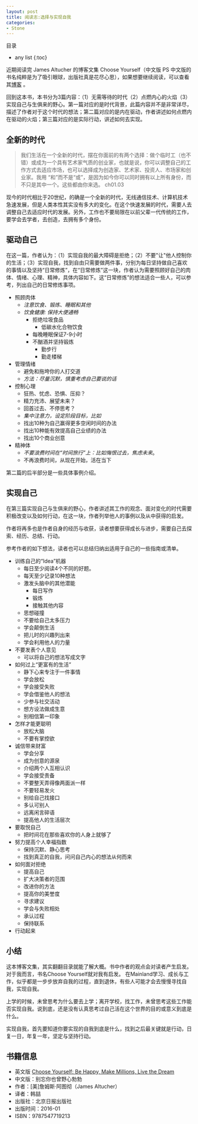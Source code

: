 ```yaml
---
layout: post
title: 阅读志:选择与实现自我
categories:
- Stone
---
```

目录  
* any list
{:toc}

近期阅读完 James Altucher 的博客文集 Choose Yourself（中文版 PS 中文版的书名纯粹是为了吸引眼球，出版社真是花尽心思），如果想要继续阅读，可以查看其[博客](https://jamesaltucher.com/archive/) 。

回到这本书，本书分为3篇内容：（1）无需等待的时代（2）点燃内心的火焰（3）实现自己与生俱来的野心。第一篇对应的是时代背景，此篇内容并不是非常详尽，描述了作者对于这个时代的想法；第二篇对应的是内在驱动，作者讲述如何点燃内在驱动的火焰；第三篇对应的是实际行动，讲述如何去实现。


## 全新的时代

> 我们生活在一个全新的时代，摆在你面前的有两个选择：做个临时工（也不错）或成为一个具有艺术家气质的创业家，也就是说，你可以调整自己的工作方式去适应市场，也可以选择成为创造家、艺术家、投资人、市场家和创业家。我用 “和”而不是“或”，是因为如今你可以同时拥有以上所有身份，而不只是其中一个。这些都由你来选。 ch01.03

现今的时代相比于20世纪，的确是一个全新的时代，无线通信技术、计算机技术急速发展，但是人类本性其实没有多大的变化。在这个快速发展的时代，需要人去调整自己去适应时代的发展。另外，工作也不要局限在以前父辈一代传统的工作，要学会去学者，去创造，去拥有多个身份。

## 驱动自己

在这一篇，作者认为：（1）实现自我的最大障碍是拒绝；（2）不要"让"他人控制你的生活；（3）实现自我，找到自由只需要做两件事，分别为每日坚持做自己喜欢的事情以及坚持“日常修炼”，在“日常修炼”这一块，作者认为需要照顾好自己的肉体、情绪、心理、精神，具体内容如下。这“日常修炼”的想法适合一些人，可以参考，列出自己的日常修炼事项。

- 照顾肉体
    - *注意饮食、锻炼、睡眠和其他*
    - *饮食健康: 保持大便通畅*
        - 拒绝垃圾食品
            - 低碳水化合物饮食 
        - 每晚睡眠保证7-9小时
        - 不酗酒并坚持锻炼
            - 勤步行
            - 勤走楼梯
- 管理情绪
    - 避免和拖垮你的人打交道
    - *方法：尽量沉默，慎重考虑自己要说的话*
- 控制心理
    - 狂热、忧虑、恐惧、压抑？
    - 精力充沛、展望未来？
    - 回首过去、不停思考？
    - *集中注意力，设定阶段目标，比如*
    - 找出10种为自己赢得更多空闲时间的办法
    - 找出10种能有效提高自己业绩的办法
    - 找出10个商业创意
- 精神体
    - *不要浪费时间在“时间旅行”上：比如悔恨过去，焦虑未来*。
    - 不再浪费时间，从现在开始，活在当下

第二篇的后半部分是一些具体事例介绍。

## 实现自己

在第三篇实现自己与生俱来的野心，作者讲述其工作的观念、面对变化的时代需要积极改变以及如何行动，在这一块，作者列举他人的事例以及从中获得的启发。

作者将再多也是作者自身的经历与收获，读者想要获得成长与进步，需要自己去探索、经历、总结、行动。

参考作者的如下想法，读者也可以总结归纳出适用于自己的一些指南或清单。

- 训练自己的“Idea”机器
	- 每日至少阅读4个不同的好题。
	- 每天至少记录10种想法
	- 激发头脑中的其他潜能
	    - 每日写作
	    - 锻炼
	    - 接触其他内容
	- 思想碰撞
	- 不要给自己太多压力
	- 学会颠倒生活
	- 把儿时的兴趣列出来
	- 学会利用他人的力量
- 不要发表个人意见
	- 可以将自己的想法写成文字
- 如何过上“更富有的生活”
	- 静下心来专注于一件事情
	- 学会放松
	- 学会接受失败
	- 学会借鉴他人的想法
	- 少参与社交活动
	- 想方设法做成生意
	- 别相信第一印象
- 怎样才能更聪明
	- 放松大脑
	- 不要有掌控欲
- 诚信带来财富
	- 学会分享
	- 成为创意的源泉
	- 介绍两个人互相认识
	- 学会接受责备
	- 不要整天弄得像两面派一样
	- 不要轻易发火
	- 别给自己找接口
	- 多认可别人
	- 远离闲言碎语
	- 提高他人的生活层次
- 要取悦自己
	- 把时间花在那些喜欢你的人身上就够了
- 努力提高个人幸福指数
	- 保持沉默、静心思考
	- 找到真正的自我，问问自己内心的想法从何而来
- 如何面对拒绝
	- 提高自己
	- 扩大决策者的范围
	- 改进你的方法
	- 提高你的美誉度
	- 寻求建议
	- 学会与失败相处
	- 承认过程
	- 保持联系
- 行动起来

## 小结

这本博客文集，其实翻翻目录就能了解大概。书中作者的观点会对读者产生启发。对于我而言，书名Choose Yourself就对我有启发。 在Mainland学习、成长与工作，似乎都是一步步放弃自我的过程，直到退休，有些人可能才会去慢慢寻找自我，实现自我。

上学的时候，未曾思考为什么要去上学；离开学校，找工作，未曾思考这些工作能否实现自我。说到底，还是没有认真思考过自己活在这个世界的目的或意义到底是什么。

实现自我，首先要知道你要实现的自我到底是什么，找到之后最关键就是行动，日复一日，年复一年，坚定与坚持行动。

## 书籍信息

- 英文版 [Choose Yourself: Be Happy, Make Millions, Live the Dream](https://www.goodreads.com/book/show/17977529-choose-yourself?from_search=true&from_srp=true&qid=Iog4jlKwo1&rank=1)
- 中文版：别忘你也曾野心勃勃
- 作者：[美]詹姆斯·阿图彻（James Altucher）
- 译者：韩喆
- 出版社：北京日报出版社
- 出版时间：2016-01
- ISBN：9787547719213